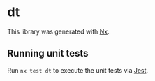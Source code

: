 # dt

This library was generated with [Nx](https://nx.dev).

## Running unit tests

Run `nx test dt` to execute the unit tests via [Jest](https://jestjs.io).
